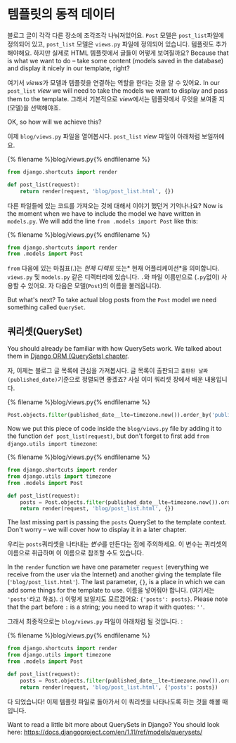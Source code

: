 # 템플릿의 동적 데이터

블로그 글이 각각 다른 장소에 조각조각 나눠져있어요. `Post` 모델은 `post_list`파일에 정의되어 있고, `post_list` 모델은 `views.py` 파일에 정의되어 있습니다. 템플릿도 추가해야해요. 하지만 실제로 HTML 템플릿에서 글들이 어떻게 보여질까요? Because that is what we want to do – take some content (models saved in the database) and display it nicely in our template, right?

여기서 *views*가 모델과 템플릿을 연결하는 역할을 한다는 것을 알 수 있어요. In our `post_list` *view* we will need to take the models we want to display and pass them to the template. 그래서 기본적으로 *view*에서는 템플릿에서 무엇을 보여줄 지 (모델)을 선택해야죠.

OK, so how will we achieve this?

이제 `blog/views.py` 파일을 열어봅시다. `post_list` *view* 파일이 아래처럼 보일꺼에요.

{% filename %}blog/views.py{% endfilename %}

```python
from django.shortcuts import render

def post_list(request):
    return render(request, 'blog/post_list.html', {})
```

다른 파일들에 있는 코드를 가져오는 것에 대해서 이야기 했던거 기억나나요? Now is the moment when we have to include the model we have written in `models.py`. We will add the line `from .models import Post` like this:

{% filename %}blog/views.py{% endfilename %}

```python
from django.shortcuts import render
from .models import Post
```

`from` 다음에 있는 마침표(.)는 *현재 디렉토* 또는* 현재 어플리케이션*을 의미합니다. `views.py` 및 `models.py` 같은 디렉터리에 있습니다. `.`와 파일 이름만으로 (`.py`없이) 사용할 수 있어요. 자 다음은 모델(`Post`)의 이름을 불러옵니다).

But what's next? To take actual blog posts from the `Post` model we need something called `QuerySet`.

## 쿼리셋(QuerySet)

You should already be familiar with how QuerySets work. We talked about them in [Django ORM (QuerySets) chapter](../django_orm/README.md).

자, 이제는 블로그 글 목록에 관심을 가져봅시다. 글 목록이 출판되고 `출판된 날짜(published_date)`기준으로 정렬되면 좋겠죠? 사실 이미 쿼리셋 장에서 배운 내용입니다.

{% filename %}blog/views.py{% endfilename %}

```python
Post.objects.filter(published_date__lte=timezone.now()).order_by('published_date')
```

Now we put this piece of code inside the `blog/views.py` file by adding it to the function `def post_list(request)`, but don't forget to first add `from django.utils import timezone`:

{% filename %}blog/views.py{% endfilename %}

```python
from django.shortcuts import render
from django.utils import timezone
from .models import Post

def post_list(request):
    posts = Post.objects.filter(published_date__lte=timezone.now()).order_by('published_date')
    return render(request, 'blog/post_list.html', {})
```

The last missing part is passing the `posts` QuerySet to the template context. Don't worry – we will cover how to display it in a later chapter.

우리는 `posts`쿼리셋을 나타내는 *변수*를 만든다는 점에 주의하세요. 이 변수는 퀴리셋의 이름으로 취급하며 이 이름으로 참조할 수도 있습니다.

In the `render` function we have one parameter `request` (everything we receive from the user via the Internet) and another giving the template file (`'blog/post_list.html'`). The last parameter, `{}`, is a place in which we can add some things for the template to use. 이름을 넣어줘야 합니다. (여기서는 `'posts'`라고 하죠). :) 이렇게 보일지도 모르겠어요: `{'posts': posts}`. Please note that the part before `:` is a string; you need to wrap it with quotes: `''`.

그래서 최종적으로는 `blog/views.py` 파일이 아래처럼 될 것입니다. :

{% filename %}blog/views.py{% endfilename %}

```python
from django.shortcuts import render
from django.utils import timezone
from .models import Post

def post_list(request):
    posts = Post.objects.filter(published_date__lte=timezone.now()).order_by('published_date')
    return render(request, 'blog/post_list.html', {'posts': posts})
```

다 되었습니다! 이제 템플릿 파일로 돌아가서 이 쿼리셋을 나타나도록 하는 것을 해볼 때입니다.

Want to read a little bit more about QuerySets in Django? You should look here: https://docs.djangoproject.com/en/1.11/ref/models/querysets/